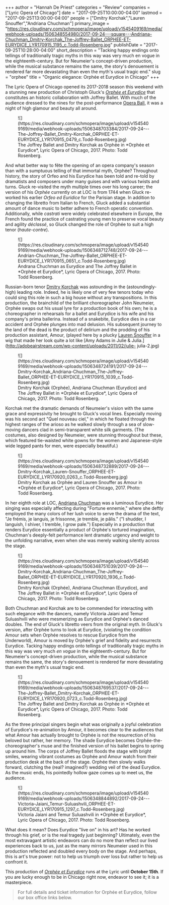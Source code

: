 +++
author = "Hannah De Priest"
categories = "Review"
companies = ["Lyric Opera of Chicago"]
date = "2017-09-25T10:00:00-04:00"
lastmod = "2017-09-25T13:00:00-04:00"
people = ["Dmitry Korchak","Lauren Snouffer","Andriana Chuchman"]
primary_image = "https://res.cloudinary.com/schmopera/image/upload/v1545409169/media/webhook-uploads/1506348554980/2017-09-24---square---Andriana-Chuchman_Dmitry-Korchak_The-Joffrey-Ballet_ORPHEE-ET-EURYDICE_LYR170915_1195_c.Todd-Rosenberg.jpg"
publishDate = "2017-09-25T10:28:00-04:00"
short_description = "Tacking happy endings onto tellings of traditionally tragic myths in this way was very much en vogue in the eighteenth-century. But for Neumeier&#039;s concept-driven production, while the musical substance remains the same, the story&#039;s denouement is rendered far more devastating than even the myth&#039;s usual tragic end."
slug = "orphee"
title = "Organic elegance: Orphée et Eurydice in Chicago"
+++

The Lyric Opera of Chicago opened its 2017-2018 season this weekend with a stunning new production of Christoph Gluck's [*Orphée et Eurydice*](https://www.lyricopera.org/concertstickets/calendar/2017-2018/productions/lyricopera/orphee-et-eurydice-opera-tickets#./Meet%20the%20Artists?&_suid=1506347404981002233772685965474) that constitutes an historic collaboration with Joffrey Ballet. With much of the audience dressed to the nines for the post-performance [Opera Ball](https://www.lyricopera.org/support/operaball2017), it was a night of high glamour and beauty all around.

<figure data-type="image">
![](https://res.cloudinary.com/schmopera/image/upload/v1545409169/media/webhook-uploads/1506348703384/2017-09-24---The-Joffrey-Ballet_Dmitry-Korchak_ORPHEE-ET-EURYDICE_LYR170915_0479_c.Todd-Rosenberg.jpg)
<figcaption>The Joffrey Ballet and Dmitry Korchak as Orphée in *Orphée et Eurydice*, Lyric Opera of Chicago, 2017. Photo: Todd Rosenberg.</figcaption>
</figure>

And what better way to fête the opening of an opera company's season than with a sumptuous telling of that immortal myth, Orphée? Throughout history, the story of Orfeo and his Eurydice has been told and re-told by dramatists and composers under many guises and with various twists and turns. Gluck re-visited the myth multiple times over his long career; the version of his *Orphée* currently on at LOC is from 1744 when Gluck re-worked his earlier *Orfeo ed Euridice* for the Parisian stage. In addition to changing the libretto from Italian to French, Gluck added a substantial amount of dance music to better adhere to French operatic convention. Additionally, while *castrati* were widely celebrated elsewhere in Europe, the French found the practice of castrating young men to preserve vocal beauty and agility *déclassé*, so Gluck changed the role of Orphée to suit a high tenor (*haute-contre*).

<figure data-type="image">
![](https://res.cloudinary.com/schmopera/image/upload/v1545409169/media/webhook-uploads/1506348712748/2017-09-24---Andrian-Chuchman_The-Joffrey-Ballet_ORPHEE-ET-EURYDICE_LYR170915_0651_c.Todd-Rosenberg.jpg)
<figcaption>Andrana Chuchman as Eurydice and The Joffrey Ballet in *Orphée et Eurydice*, Lyric Opera of Chicago, 2017. Photo: Todd Rosenberg.</figcaption>
</figure>

Russian-born tenor [Dmitry Korchak](/scene/people/dmitry-korchak/) was astounding in the (astoundingly-high) leading role. Indeed, he is likely one of very few tenors today who could sing this role in such a big house without any transpositions. In this production, the brainchild of the brilliant choreographer John Neumeier, Orphée swaps out his usual lyre for a production book of his own; he is a choreographer in rehearsals for a ballet and Eurydice is his wife and his company's prima ballerina. Instead of a snakebite, Eurydice dies in a car
accident and Orphée plunges into mad delusion. His subsequent journey to the land of the dead is the product of delirium and the prodding of his production assistant, Amour, (played here by a plucky [Lauren Snouffer](/scene/people/lauren-snouffer/) in a wig that made her look quite a lot like [Amy Adams in Julie & Julia.](http://adobeairstream.com/wp-content/uploads/2011/02/julie- julia-2.jpg)

<figure data-type="image">
![](https://res.cloudinary.com/schmopera/image/upload/v1545409169/media/webhook-uploads/1506348724191/2017-09-24---Dmitry-Korchak_Andriana-Chuchman_The-Joffrey-Ballet_ORPHEE-ET-EURYDICE_LYR170915_1039_c.Todd-Rosenberg.jpg)
<figcaption>Dmitry Korchak (Orphée), Andriana Chuchman (Eurydice) and The Joffrey Ballet in *Orphée et Eurydice*, Lyric Opera of Chicago, 2017. Photo: Todd Rosenberg.</figcaption>
</figure>

Korchak met the dramatic demands of Neumeier's vision with the same grace and expressivity he brought to Gluck's vocal lines. Especially moving was his second act "Quel nouveau ciel," in which he floated through the highest ranges of the arioso as he walked slowly through a sea of slow-moving dancers clad in semi-transparent white silk garments. (The costumes, also designed by Neumeier, were stunning throughout but these, which featured tie-waisted white gowns for the women and Japanese-style wide legged pants for men, were especially beautiful.)

<figure data-type="image">
![](https://res.cloudinary.com/schmopera/image/upload/v1545409169/media/webhook-uploads/1506348732889/2017-09-24---Dmitry-Korchak_Lauren-Snouffer_ORPHEE-ET-EURYDICE_LYR170920_0263_c.Todd-Rosenberg.jpg)
<figcaption>Dmitry Korchak as Orphée and Lauren Snouffer as Amour in *Orphée et Eurydice*, Lyric Opera of Chicago, 2017. Photo: Todd Rosenberg.</figcaption>
</figure>

In her eighth role at LOC, [Andriana Chuchman](/scene/people/andriana-chuchman/) was a luminous Eurydice. Her singing was especially affecting during "Fortune ennemie," where she deftly employed the many colors of her lush voice to serve the drama of the text, "Je frémis, je languis, je frissonne, je tremble, je pâlis." ("I shudder, I languish, I shiver, I tremble, I grow pale.") Especially in a production that renders Eurydice essentially a product of
Orphée's tortured imagination, Chuchman's deeply-felt performance lent dramatic urgency and weight to the unfolding narrative, even when she was merely walking silently across the stage. 

<figure data-type="image">
![](https://res.cloudinary.com/schmopera/image/upload/v1545409169/media/webhook-uploads/1506348751039/2017-09-24---Dmitry-Korchak_Andriana-Chuchman_The-Joffrey-Ballet_ORPHEE-ET-EURYIDICE_LYR170920_1936_c.Todd-Rosenberg.jpg)
<figcaption>Dmitry Korchak (Orphée), Andriana Chuchman (Eurydice), and The Joffrey Ballet in *Orphée et Eurydice*, Lyric Opera of Chicago, 2017. Photo: Todd Rosenberg.</figcaption>
</figure>

Both Chuchman and Korchak are to be commended for interacting with such elegance with the dancers, namely Victoria Jaiani and Temur Suluashvili who were mesmerizing as Eurydice and Orphée's danced doubles. The end of Gluck's libretto veers from the original myth. In Gluck's version, after Orphée turns to look at Eurydice, (violating the condition Amour sets when Orphée resolves to rescue Eurydice from the Underworld), Amour is moved by Orphée's grief and fidelity and resurrects Eurydice. Tacking happy endings onto tellings of traditionally tragic myths in this way was very much *en vogue* in the eighteenth-century. But for Neumeier's concept-driven production, while the musical substance remains the same, the story's denouement is rendered far more devastating than even the myth's usual tragic end. 

<figure data-type="image">
![](https://res.cloudinary.com/schmopera/image/upload/v1545409169/media/webhook-uploads/1506348769537/2017-09-24---The-Joffrey-Ballet_Dmitry-Korchak_ORPHEE-ET-EURYDICE_LYR170920_0723_c.Todd-Rosenberg.jpg)
<figcaption>The Joffrey Ballet and Dmitry Korchak as Orphée in *Orphée et Eurydice*, Lyric Opera of Chicago, 2017. Photo: Todd Rosenberg.</figcaption>
</figure>

As the three principal singers begin what was originally a joyful celebration of Eurydice's re-animation by Amour, it becomes clear to the audiences that what Amour has actually brought to Orphée is not the resurrection of his beloved but rather, her memory. The shade Eurydice becomes Orphée-the-choreographer's muse and the finished version of his ballet begins to spring up around him. The corps of Joffrey Ballet floods the stage with bright smiles, wearing vibrant costumes as Orphée and Amour watch from their production desk at the back of the stage. Orphée then slowly walks forward, clutching the (real? imagined?) wedding veil of the dead Eurydice. As the music ends, his pointedly hollow gaze comes up to meet us, the audience. 

<figure data-type="image">
![](https://res.cloudinary.com/schmopera/image/upload/v1545409169/media/webhook-uploads/1506348844892/2017-09-24---Victoria-Jaiani_Temur-Suluashvili_ORPHEE-ET-EURYDICE_LYR170915_1297_c.Todd-Rosenberg.jpg)
<figcaption>Victoria Jaiani and Temur Suluashvili in *Orphée et Eurydice*, Lyric Opera of Chicago, 2017. Photo: Todd Rosenberg.</figcaption>
</figure>

What does it mean? Does Eurydice "live on" in his art? Has he worked through his grief, or is the real tragedy just beginning? Ultimately, even the most extravagant artistic endeavors can do no more than reflect our lived experiences back to us, just as the many mirrors Neumeier used in this production reflected and doubled every body on the stage. And perhaps, this is art's true power: not to help us triumph over loss but rather to help us confront it.

This production of [*Orphée et Eurydice*](https://www.lyricopera.org/concertstickets/calendar/2017-2018/productions/lyricopera/orphee-et-eurydice-opera-tickets#./Meet%20the%20Artists?&_suid=1506347404981002233772685965474) runs at the Lyric until **October 15th**. If you are lucky enough to be in Chicago right now, endeavor to see it; it is a masterpiece.

>For full details and ticket information for Orphée et Eurydice, follow our box office links below.
